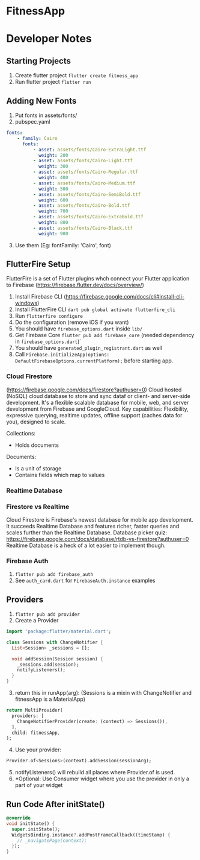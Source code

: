 # FitnessApp

# Developer Notes

## Starting Projects

1. Create flutter project `flutter create fitness_app`
2. Run flutter project `flutter run`

## Adding New Fonts

1. Put fonts in assets/fonts/
2. pubspec.yaml

```yaml
fonts:
    - family: Cairo
      fonts:
          - asset: assets/fonts/Cairo-ExtraLight.ttf
            weight: 200
          - asset: assets/fonts/Cairo-Light.ttf
            weight: 300
          - asset: assets/fonts/Cairo-Regular.ttf
            weight: 400
          - asset: assets/fonts/Cairo-Medium.ttf
            weight: 500
          - asset: assets/fonts/Cairo-SemiBold.ttf
            weight: 600
          - asset: assets/fonts/Cairo-Bold.ttf
            weight: 700
          - asset: assets/fonts/Cairo-ExtraBold.ttf
            weight: 800
          - asset: assets/fonts/Cairo-Black.ttf
            weight: 900
```

3. Use them (Eg: fontFamily: 'Cairo', font)

## FlutterFire Setup

FlutterFire is a set of Flutter plugins whch connect your Flutter application to Firebase (https://firebase.flutter.dev/docs/overview/)

1. Install Firebase CLI (https://firebase.google.com/docs/cli#install-cli-windows)
2. Install FlutterFire CLI `dart pub global activate flutterfire_cli`
3. Run `flutterfire configure`
4. Do the configuration (remove iOS if you want)
5. You should have `firebase_options.dart` inside `lib/`
6. Get Firebase Core `flutter pub add firebase_core` (needed dependency in `firebase_options.dart`)`
7. You should have `generated_plugin_registrant.dart` as well
8. Call `Firebase.initializeApp(options: DefaultFirebaseOptions.currentPlatform);` before starting app.

### Cloud Firestore

(https://firebase.google.com/docs/firestore?authuser=0)
Cloud hosted (NoSQL) cloud database to store and sync dataf or client- and server-side development. It's a flexible scalable database for mobile, web, and server development from Firebase and GoogleCloud. Key capabilities: Flexibility, expressive querying, realtime updates, offline support (caches data for you), designed to scale.

Collections:

-   Holds documents

Documents:

-   Is a unit of storage
-   Contains fields which map to values

### Realtime Database

### Firestore vs Realtime

Cloud Firestore is Firebase's newest database for mobile app development. It succeeds Realtime Database and features richer, faster queries and scales further than the Realtime Database.
Database picker quiz: https://firebase.google.com/docs/database/rtdb-vs-firestore?authuser=0
Realtime Database is a heck of a lot easier to implement though.

### Firebase Auth

1. `flutter pub add firebase_auth`
2. See `auth_card.dart` for `FirebaseAuth.instance` examples

## Providers

1. `flutter pub add provider`
2. Create a Provider

```dart
import 'package:flutter/material.dart';

class Sessions with ChangeNotifier {
  List<Session> _sessions = [];

  void addSession(Session session) {
    _sessions.add(session);
    notifyListeners();
  }
}
```

3. return this in runApp(arg): (Sessions is a mixin with ChangeNotifier and fitnessApp is a MaterialApp)

```dart
return MultiProvider(
  providers: [
    ChangeNotifierProvider(create: (context) => Sessions()),
  ],
  child: fitnessApp,
);
```

4. Use your provider:

```dart
Provider.of<Sessions>(context).addSession(sessionArg);
```

5. notifyListeners() will rebuild all places where Provider.of<Sessions> is used.
6. \*Optional: Use Consumer<Sessions> widget where you use the provider in only a part of your widget

## Run Code After initState()

```dart
@override
void initState() {
  super.initState();
  WidgetsBinding.instance?.addPostFrameCallback((timeStamp) {
    // _navigatePage(context);
  });
}
```
